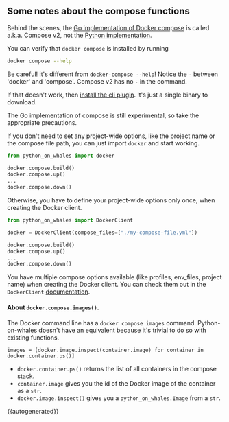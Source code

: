 ## Some notes about the compose functions

Behind the scenes, 
the [Go implementation of Docker compose](https://github.com/docker/compose-cli)
is called a.k.a. Compose v2, not the [Python implementation](https://github.com/docker/compose).

You can verify that `docker compose` is installed by running
```bash
docker compose --help
```
Be careful! it's different from `docker-compose --help`! Notice the `-` between 'docker' and 'compose'.
Compose v2 has no `-` in the command.

If that doesn't work, then [install the cli plugin](https://github.com/docker/compose-cli#compose-v2-aka-local-docker-compose).
it's just a single binary to download.

The Go implementation of compose is still experimental, so take the appropriate precautions.

If you don't need to set any project-wide options, like the project name or 
the compose file path, you can just import `docker` and start working.

```python
from python_on_whales import docker

docker.compose.build()
docker.compose.up()
...
docker.compose.down()
```

Otherwise, you have to define your project-wide options only once, when creating the Docker client.

```python
from python_on_whales import DockerClient

docker = DockerClient(compose_files=["./my-compose-file.yml"])

docker.compose.build()
docker.compose.up()
...
docker.compose.down()
```

You have multiple compose options available (like profiles, env_files, project name) when creating the Docker client. You can check them out 
in the `DockerClient` [documentation](https://gabrieldemarmiesse.github.io/python-on-whales/docker_client/#dockerclient).

#### About `docker.compose.images()`.

The Docker command line has a `docker compose images` command. Python-on-whales doesn't have
an equivalent because it's trivial to do so with existing functions.

```
images = [docker.image.inspect(container.image) for container in docker.container.ps()]
```

* `docker.container.ps()` returns the list of all containers in the compose stack.
* `container.image` gives you the id of the Docker image of the container as a `str`.
* `docker.image.inspect()` gives you a `python_on_whales.Image` from a `str`.


{{autogenerated}}

